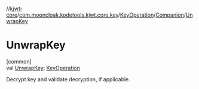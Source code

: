 //[kjwt-core](../../../../index.md)/[com.mooncloak.kodetools.kjwt.core.key](../../index.md)/[KeyOperation](../index.md)/[Companion](index.md)/[UnwrapKey](-unwrap-key.md)

# UnwrapKey

[common]\
val [UnwrapKey](-unwrap-key.md): [KeyOperation](../index.md)

Decrypt key and validate decryption, if applicable.
